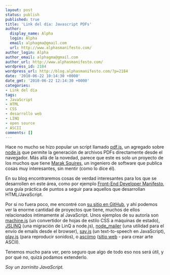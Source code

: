 ```yaml
---
layout: post
status: publish
published: true
title: 'Link del día: Javascript PDFs'
author:
  display_name: Alpha
  login: Alpha
  email: alphagma@gmail.com
  url: http://www.alphasmanifesto.com/
author_login: Alpha
author_email: alphagma@gmail.com
author_url: http://www.alphasmanifesto.com/
wordpress_id: 2184
wordpress_url: http://blog.alphasmanifesto.com/?p=2184
date: '2010-06-22 10:14:30 +0000'
date_gmt: '2010-06-22 12:14:30 +0000'
categories:
- Link del día
tags:
- JavaScript
- HTML
- CSS
- desarrollo web
- LINQ
- open source
- ASCII
comments: []
---
```


Hace no mucho se hizo popular un script llamado <a href="http://maraksquires.com/pdf.js/">pdf.js</a>, un agregado sobre <a href="http://nodejs.org/">node.js</a> que permite la generación de archivos PDFs directamente desde el navegador. Más allá de la novedad, parece que este es solo un proyecto de los muchos que tiene <a href="http://maraksquires.com/">Marak Squires</a>, un ingeniero de software que publica cosas muy interesantes, sin mentir (como lo dice él).

En su blog encontraremos cosas de verdad interesantes para los que se desarrollen en este área, como por ejemplo <a href="http://maraksquires.com/articles/2009/11/19/front-end-development-manifesto/">Front-End Developer Manifesto</a>, una guía práctica de puntos a seguir para aquellos que desarrollan HTML/JavaScript.

Por si no fuera poco, me encontré con <a href="http://github.com/Marak">su sitio en GitHub</a>, y ahí podemos ver la enorme cantidad de proyectos que tiene, muchos de ellos relacionados íntimamente al JavaScript. Unos ejemplos de su autoría son <a href="http://github.com/Marak/machine.js">machine.js</a> (un convertidor de hojas de estilo CSS a máquinas de estado), <a href="http://github.com/Marak/JSLINQ">JSLINQ</a> (una migración de LinQ a node.js), <a href="http://github.com/Marak/node_mailer">node_mailer</a> (una utilidad para el envío de emails desde el browser), <a href="http://github.com/Marak/say.js">say.js</a> (un text-to-speech en JavaScript), <a href="http://github.com/Marak/play.js">play.js</a> (para reproducir sonidos), o <a href="http://github.com/Marak/asciimo">asciimo</a> (<a href="http://asciimo.com/">sitio web</a> - para crear arte ASCII).

Tenemos mucho para ver, pero seguro que algo de todo eso nos será útil, y por qué no, quizá podamos extenderlo.

_Soy un zorrinito JavaScript._
